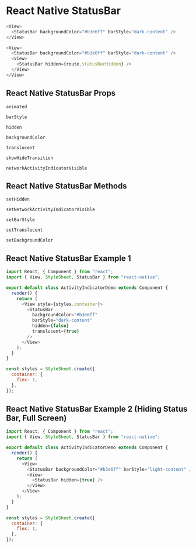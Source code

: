 # React Native StatusBar

```javascript
<View>
  <StatusBar backgroundColor="#b3e6ff" barStyle="dark-content" />
</View>
```

```javascript
<View>
  <StatusBar backgroundColor="#b3e6ff" barStyle="dark-content" />
  <View>
    <StatusBar hidden={route.statusBarHidden} />
  </View>
</View>
```

## React Native StatusBar Props

`animated`

`barStyle`

`hidden`

`backgroundColor`

`translucent`

`showHideTransition`

`networkActivityIndicatorVisible`

## React Native StatusBar Methods

`setHidden`

`setNetworkActivityIndicatorVisible`

`setBarStyle`

`setTranslucent`

`setBackgroundColor`

## React Native StatusBar Example 1

```javascript
import React, { Component } from "react";
import { View, StyleSheet, StatusBar } from "react-native";

export default class ActivityIndicatorDemo extends Component {
  render() {
    return (
      <View style={styles.container}>
        <StatusBar
          backgroundColor="#b3e6ff"
          barStyle="dark-content"
          hidden={false}
          translucent={true}
        />
      </View>
    );
  }
}

const styles = StyleSheet.create({
  container: {
    flex: 1,
  },
});
```

## React Native StatusBar Example 2 (Hiding Status Bar, Full Screen)

```javascript
import React, { Component } from "react";
import { View, StyleSheet, StatusBar } from "react-native";

export default class ActivityIndicatorDemo extends Component {
  render() {
    return (
      <View>
        <StatusBar backgroundColor="#b3e6ff" barStyle="light-content" />
        <View>
          <StatusBar hidden={true} />
        </View>
      </View>
    );
  }
}

const styles = StyleSheet.create({
  container: {
    flex: 1,
  },
});
```
